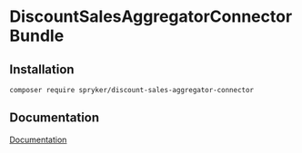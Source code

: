 # DiscountSalesAggregatorConnector Bundle

## Installation

```
composer require spryker/discount-sales-aggregator-connector
```

## Documentation

[Documentation](http://spryker.github.io)
